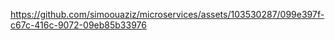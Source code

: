


https://github.com/simoouaziz/microservices/assets/103530287/099e397f-c67c-416c-9072-09eb85b33976

